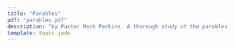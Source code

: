 ```yaml
---
title: "Parables"
pdf: "parables.pdf"
description: "by Pastor Mark Perkins. A thorough study of the parables of Jesus, with expositional notes."
template: topic.jade
---
```

